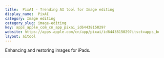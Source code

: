 ```yaml
---
title:  PixAI - Trending AI tool for Image editing
display_name:  PixAI
category: Image editing
category_slug: image-editing
key: apps_apple_com_cn_app_pixai_id6443815029?
website: https://apps.apple.com/cn/app/pixai/id6443815029?itsct=apps_box_link&itscg=30200
layout: aitool
---
```


Enhancing and restoring images for iPads.
